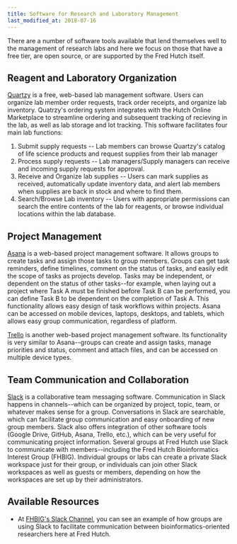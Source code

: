 ```yaml
---
title: Software for Research and Laboratory Management
last_modified_at: 2018-07-16
---
```

There are a number of software tools available that lend themselves well to the management of research labs and here we focus on those that have a free tier, are open source, or are supported by the Fred Hutch itself.  

## Reagent and Laboratory Organization
[Quartzy](http://www.quartzy.com) is a free, web-based lab management software. Users can organize lab member order requests, track order receipts, and organize lab inventory.  Quatrzy's ordering system integrates with the Hutch Online Marketplace to streamline ordering and subsequent tracking of recieving in the lab, as well as lab storage and lot tracking. This software facilitates four main lab functions:

1. Submit supply requests -- Lab members can browse Quartzy's catalog of life science products and request supplies from their lab manager
2. Process supply requests -- Lab managers/Supply managers can receive and incoming supply requests for approval.
3. Receive and Organize lab supplies -- Users can mark supplies as received, automatically update inventory data, and alert lab members when supplies are back in stock and where to find them.
4. Search/Browse Lab inventory -- Users with appropriate permissions can search the entire contents of the lab for reagents, or browse individual locations within the lab database.


## Project Management
[Asana](http://www.asana.com) is a web-based project management software.  It allows groups to create tasks and assign those tasks to group members. Groups can get task reminders, define timelines, comment on the status of tasks, and easily edit the scope of tasks as projects develop.  Tasks may be independent, or dependent on the status of other tasks--for example, when laying out a project where Task A must be finished before Task B can be performed, you can define Task B to be dependent on the completion of Task A. This functionality allows easy design of task workflows within projects. Asana can be accessed on mobile devices, laptops, desktops, and tablets, which allows easy group communication, regardless of platform.

[Trello](http://www.trello.com) is another web-based project management software. Its functionality is very similar to Asana--groups can create and assign tasks, manage priorities and status, comment and attach files, and can be accessed on multiple device types.

## Team Communication and Collaboration
[Slack](http://www.slack.com) is a collaborative team messaging software. Communication in Slack happens in channels--which can be organized by project, topic, team, or whatever makes sense for a group. Conversations in Slack are searchable, which can facilitate group communication and easy onboarding of new group members. Slack also offers integration of other software tools (Google Drive, GitHub, Asana, Trello, etc.), which can be very useful for communicating project information. Several groups at Fred Hutch use Slack to communicate with members--including the Fred Hutch Bioinformatics Interest Group (FHBIG).  Individual groups or labs can create a private Slack workspace just for their group, or individuals can join other Slack workspaces as well as guests or members, depending on how the workspaces are set up by their administrators.  

## Available Resources
  - At [FHBIG's Slack Channel](https://fhbig.slack.com/), you can see an example of how groups are using Slack to facilitate communication between bioinformatics-oriented researchers here at Fred Hutch.
